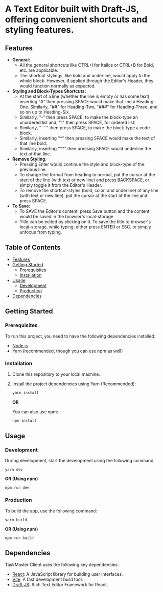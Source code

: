 # A Text Editor built with Draft-JS, offering convenient shortcuts and styling features.

## Features
*   **General:**
    *   All the general shortcuts like CTRL+I for Italics or CTRL+B for Bold, etc. are applicable.
    *   The shortcut stylings, like bold and underline, would apply to the whole block. However, if applied through the Editor's Header, they would function normally as expected.
*   **Styling and Block-Types Shortcuts:**
    *   At the start of a line (whether the line is empty or has some text), inserting "#" then pressing SPACE would make that line a Heading-One. Similarly, "##" for Heading-Two, "###" for Heading-Three, and so on up to Heading-Six.
    *   Similarly, "-" then press SPACE, to make the block-type an unordered list and, "1" then press SPACE, for ordered list.
    *   Similarly, " \`\` " then press SPACE, to make the block-type a code-block.
    *   Similarly, inserting "\*" then pressing SPACE would make the text of that line bold.
    *   Similarly, inserting "\*\*" then pressing SPACE would underline the text of that line.
*   **Remove Styling:**
    *   Pressing Enter would continue the style and block-type of the previous line.
    *   To change the format from heading to normal, put the cursor at the start of the line (with text or new line) and press BACKSPACE, or simply toggle it from the Editor's Header.
    *   To remove the shortcut-styles (bold, color, and underline) of any line (with text or new line), put the cursor at the start of the line and press SPACE.
*   **To Save:**
    *   To SAVE the Editor's content, press Save button and the content would be saved in the browser's local-storage.
    *   Title can be edited by clicking on it. To save the title to browser's local-storage, while typing, either press ENTER or ESC, or simply unfocus from typing.
 
## Table of Contents

- [Features](#features)
- [Getting Started](#getting-started)
  - [Prerequisites](#prerequisites)
  - [Installation](#installation)
- [Usage](#usage)
  - [Development](#development)
  - [Production](#production)
- [Dependencies](#dependencies)

## Getting Started

### Prerequisites

To run this project, you need to have the following dependencies installed:

- [Node.js](https://nodejs.org/)
- [Yarn](https://yarnpkg.com/) (recommended, though you can use npm as well)

### Installation

1. Clone this repository to your local machine.

2. Install the project dependencies using Yarn (Recommended):

    ```bash
    yarn install
    ```

    **OR**

    You can also use npm:

    ```bash
    npm install
    ```

## Usage

### Development

During development, start the development using the following command:

    yarn dev

**OR (Using npm)**
    
    npm run dev

### Production

To build the app, use the following command:

    yarn build


**OR (Using npm)**

    npm run build


## Dependencies

TaskMaster Client uses the following key dependencies:

- [React](https://www.npmjs.com/package/react): A JavaScript library for building user interfaces.
- [Vite](https://www.npmjs.com/package/vite): A fast development build tool.
- [Draft-JS](https://draftjs.org/): Rich Text Editor Framework for React.
